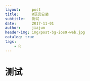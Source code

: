 ```yaml
---
layout:     post
title:      R语言安装
subtitle:   测试
date:       2017-11-01
author:     jiajun
header-img: img/post-bg-ios9-web.jpg
catalog: true
tags:
    - R
---
```

# 测试
